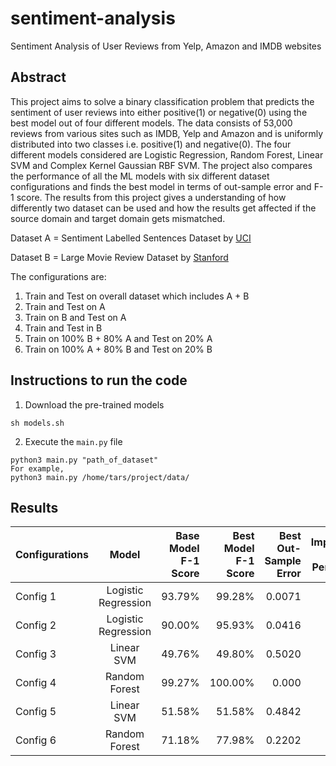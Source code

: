 # sentiment-analysis
Sentiment Analysis of User Reviews from Yelp, Amazon and IMDB websites 

## Abstract 

This project aims to solve a binary classification problem that predicts the sentiment of user reviews into either positive(1) or negative(0) using the best model out of four different models. The data consists of
53,000 reviews from various sites such as IMDB, Yelp and Amazon and is uniformly distributed into two classes i.e. positive(1) and negative(0). The four different models considered are Logistic Regression, Random Forest, Linear SVM and Complex Kernel Gaussian RBF SVM. The project also compares the performance of all the ML models with six different dataset configurations and finds the best model in terms of out-sample error and F-1 score. The results from this project gives a understanding of how differently two dataset can be used and how the results get affected if the source domain and target domain gets mismatched. 

Dataset A = Sentiment Labelled Sentences Dataset by [UCI](https://archive.ics.uci.edu/ml/datasets/Sentiment+Labelled+Sentences)

Dataset B = Large Movie Review Dataset by [Stanford](https://ai.stanford.edu/~amaas/data/sentiment/)

The configurations are: 
1. Train and Test on overall dataset which includes A + B
2. Train and Test on A
3. Train on B and Test on A
4. Train and Test in B
5. Train on 100% B + 80% A and Test on 20% A
6. Train on 100% A + 80% B and Test on 20% B 

## Instructions to run the code 

1. Download the pre-trained models 
``` 
sh models.sh 
```

2. Execute the `main.py` file 
```
python3 main.py "path_of_dataset" 
For example, 
python3 main.py /home/tars/project/data/
``` 

## Results 

| Configurations     | Model | Base Model F-1 Score | Best Model F-1 Score  | Best Out-Sample Error | Improvement in Model Performance | 
| ------------- |:-------------:| -----:|-----:|-----:|-----:|
| Config 1     | Logistic Regression | 93.79%| 99.28% | 0.0071 | 0.06% |
| Config 2    | Logistic Regression |  90.00% | 95.93% | 0.0416 | 0.06% |
| Config 3     | Linear SVM | 49.76% | 49.80% | 0.5020 | 0.001% |
| Config 4 | Random Forest | 99.27% | 100.00% | 0.000 | 0.01% |
| Config 5 | Linear SVM | 51.58% | 51.58% | 0.4842 | 0.00% | 
| Config 6 | Random Forest | 71.18% | 77.98% | 0.2202 | 0.10% |


